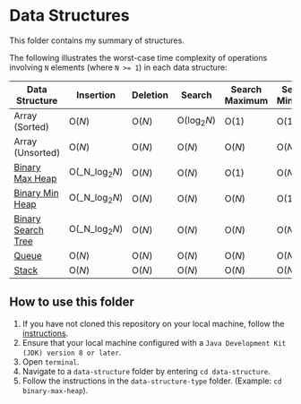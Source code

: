 # Data Structures

This folder contains my summary of structures.

The following illustrates the worst-case time complexity of operations involving `N` elements (where `N >= 1`) in each data structure:

Data Structure           | Insertion               | Deletion                | Search                   | Search Maximum            | Search Minimum
------------------------ | ----------------------- | ----------------------- | -----------------------  | -----------------------   | -----------------------
Array (Sorted)           | O(_N_)                  | O(_N_)                  | O(log<sub>2</sub>_N_)    | O(1)                      | O(1)   
Array (Unsorted)         | O(_N_)                    | O(_N_)                    | O(_N_)                     | O(_N_)                      | O(_N_)   
[Binary Max Heap](https://github.com/shumarb/notes-and-code/tree/main/data-structures/binary-max-heap)         | O(_N_log<sub>2</sub>_N_)      | O(_N_)                    | O(_N_)                     | O(1)                      | O(_N_)
[Binary Min Heap](https://github.com/shumarb/notes-and-code/tree/main/data-structures/binary-min-heap)         | O(_N_log<sub>2</sub>_N_)      | O(_N_)                    | O(_N_)                     | O(_N_)                      | O(1)
[Binary Search Tree](https://github.com/shumarb/notes-and-code/tree/main/data-structures/binary-search-tree)    | O(_N_log<sub>2</sub>_N_)     | O(_N_)      | O(_N_)      | O(_N_)       | O(_N_)
[Queue](https://github.com/shumarb/notes-and-code/tree/main/data-structures/queue)                    | O(_N_)                    | O(_N_)                    | O(_N_)                     | O(_N_)                      | O(_N_)   
[Stack](https://github.com/shumarb/notes-and-code/tree/main/data-structures/stack)                   | O(_N_)                    | O(_N_)                    | O(_N_)                     | O(_N_)                      | O(_N_)   

## How to use this folder
1. If you have not cloned this repository on your local machine, follow the [instructions](https://github.com/shumarb/notes-and-code#how-to-use-this-repository).
2. Ensure that your local machine configured with a `Java Development Kit (JDK) version 8 or later`.
3. Open `terminal`.
4. Navigate to a `data-structure` folder by entering `cd data-structure`.
5. Follow the instructions in the `data-structure-type` folder. (Example: `cd binary-max-heap`).
